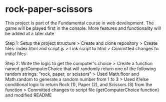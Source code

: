 # rock-paper-scissors
This project is part of the Fundamental course in web development.  The game will be played first in the console.  More features and functionality will be added at a later date

Step 1: Setup the project structure
    > Create and clone repository
    > Create files: index.html and script.js
    > Link script to html
    > Committed changes to initial files

Step 2: Write the logic to get the computer's choice
    > Create a function named getComputerChoice that will randomly return one of the following random strings: "rock, paper, or scissors"
    > Used Math.floor and Math.random to generate a random number from 1 to 3
    > Used if/else conditional logic to return Rock (1), Paper (2), and Scissors (3) from the function
    > Committed changes to script file (getComputerChoice function) and modified README





